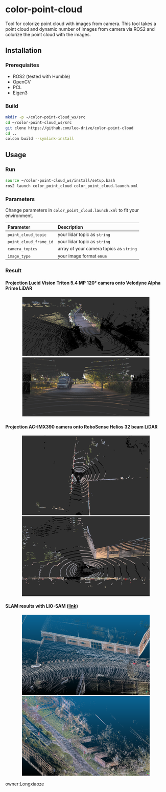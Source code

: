 # color-point-cloud

Tool for colorize point cloud with images from camera. This tool takes a point cloud and
dynamic number of images from camera via ROS2 and colorize the point cloud with the images.

## Installation

### Prerequisites

- ROS2 (tested with Humble)
- OpenCV
- PCL
- Eigen3


### Build

```bash
mkdir -p ~/color-point-cloud_ws/src
cd ~/color-point-cloud_ws/src
git clone https://github.com/leo-drive/color-point-cloud
cd ..
colcon build --symlink-install
```

## Usage

### Run

```bash
source ~/color-point-cloud_ws/install/setup.bash
ros2 launch color_point_cloud color_point_cloud.launch.xml
```

### Parameters

Change parameters in `color_point_cloud.launch.xml` to fit your environment.

| Parameter | Description                             | 
| :-------- |:----------------------------------------| 
| `point_cloud_topic` | your lidar topic as `string`            |
| `point_cloud_frame_id` | your lidar topic as `string`            |
| `camera_topics` | array of your camera topics as `string` |
| `image_type` | your image format `enum`                |

### Result

#### Projection Lucid Vision Triton 5.4 MP 120° camera onto Velodyne Alpha Prime LiDAR

<p align='center'>
    <img src="image/vls128_0.png" alt="vls-128" width="400"/>
    <img src="image/vls128_1.png" alt="vls-128" width="400"/>
</p>

#### Projection AC-IMX390 camera onto RoboSense Helios 32 beam LiDAR

<p align='center'>
    <img src="image/robione_0.png" alt="vls-128" width="400"/>
    <img src="image/robione_1.png" alt="vls-128" width="400"/>
</p>

#### SLAM results with LIO-SAM ([link](https://github.com/leo-drive/LIO-SAM-COLOR))

<p align='center'>
    <img src="image/slam_0.png" alt="slam" width="400"/>
    <img src="image/slam_1.png" alt="slam" width="400"/>
</p>owner:Longxiaoze 